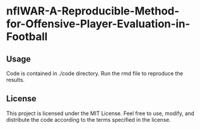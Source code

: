 # nflWAR-A-Reproducible-Method-for-Offensive-Player-Evaluation-in-Football

## Usage
Code is contained in ./code directory. Run the rmd file to reproduce the results.

## License
This project is licensed under the MIT License. Feel free to use, modify, and distribute the code according to the terms specified in the license.
